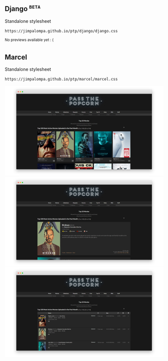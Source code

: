 ## Django <sup>`BETA`</sup>
Standalone stylesheet
```
https://jimpalompa.github.io/ptp/django/django.css
```
<sup>No previews available yet : (</sup>

## Marcel
Standalone stylesheet
```
https://jimpalompa.github.io/ptp/marcel/marcel.css
```
  ![Marcel preview huge view](/marcel/assets/previews/marcel_cover_view.webp.jpg)
  ![Marcel preview huge view](/marcel/assets/previews/marcel_huge_view.webp.jpg)
  ![Marcel preview list view](/marcel/assets/previews/marcel_list_view.webp.jpg)
